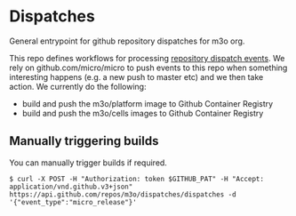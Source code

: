 # Dispatches
General entrypoint for github repository dispatches for m3o org.

This repo defines workflows for processing [repository dispatch events](https://docs.github.com/en/free-pro-team@latest/rest/reference/repos#create-a-repository-dispatch-event). We rely on github.com/micro/micro to push events to this repo when something interesting happens (e.g. a new push to master etc) and we then take action. We currently do the following:
- build and push the m3o/platform image to Github Container Registry
- build and push the m3o/cells images to Github Container Registry

## Manually triggering builds
You can manually trigger builds if required. 
```
$ curl -X POST -H "Authorization: token $GITHUB_PAT" -H "Accept: application/vnd.github.v3+json"   https://api.github.com/repos/m3o/dispatches/dispatches -d '{"event_type":"micro_release"}' 
```
